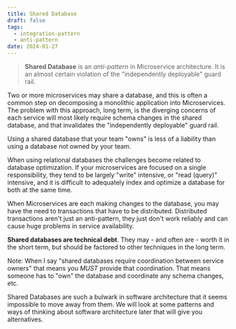 ```yaml
---
title: Shared Database
draft: false
tags:
  - integration-pattern
  - anti-pattern
date: 2024-01-27
---
```


> **Shared Database** is an *anti-pattern* in Microservice architecture. It is an almost certain violation of the "independently deployable" guard rail.

Two or more microservices may share a database, and this is often a common step on decomposing a monolithic application into Microservices. The problem with this approach, long term, is the diverging concerns of each service will most likely require schema changes in the shared database, and that invalidates the "independently deployable" guard rail.

Using a shared database that your team "owns" is less of a liability than using a database not owned by your team.

When using relational databases the challenges become related to database optimization. If your microservices are focused on a single responsibility, they tend to be largely "write" intensive, or "read (query)" intensive, and it is difficult to adequately index and optimize a database for both at the same time.

When Microservices are each making changes to the database, you may have the need to transactions that have to be distributed. Distributed transactions aren't just an anti-pattern, they just don't work reliably and can cause huge problems in service availability.

**Shared databases are technical debt**. They may - and often are - worth it in the short term, but should be factored to other techniques in the long term.

Note: When I say "shared databases require coordination between service owners" that means you *MUST* provide that coordination. That means someone has to "own" the database and coordinate any schema changes, etc.

Shared Databases are such a bulwark in software architecture that it seems impossible to move away from them. We will look at some patterns and ways of thinking about software architecture later that will give you alternatives.